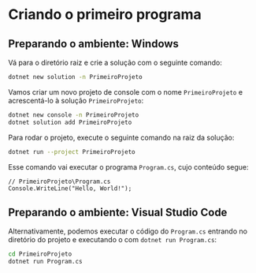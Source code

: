 # Criando o primeiro programa
## Preparando o ambiente: Windows

Vá para o diretório raiz e crie a solução com o seguinte comando:

```bash
dotnet new solution -n PrimeiroProjeto
```
Vamos criar um novo projeto de console com o nome `PrimeiroProjeto` e acrescentá-lo à solução `PrimeiroProjeto`:

```bash
dotnet new console -n PrimeiroProjeto
dotnet solution add PrimeiroProjeto
```
Para rodar o projeto, execute o seguinte comando na raiz da solução:

```bash
dotnet run --project PrimeiroProjeto
```
Esse comando vai executar o programa `Program.cs`, cujo conteúdo segue:
```CSharp
// PrimeiroProjeto\Program.cs
Console.WriteLine("Hello, World!");
```

## Preparando o ambiente: Visual Studio Code
Alternativamente, podemos executar o código do `Program.cs` entrando no diretório do projeto e executando o com `dotnet run Program.cs`:
```bash
cd PrimeiroProjeto
dotnet run Program.cs
```
